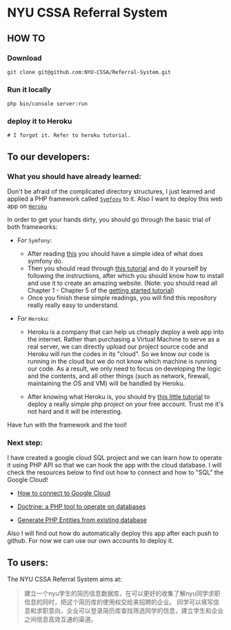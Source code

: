 # NYU CSSA Referral System

## HOW TO

### Download

```shell
git clone git@github.com:NYU-CSSA/Referral-System.git
```

### Run it locally

```shell
php bin/console server:run
```

### deploy it to Heroku

```shell
# I forgot it. Refer to heroku tutorial.
```

## To our developers:

### What you should have already learned:
Don't be afraid of the complicated directory structures, 
I just learned and applied a PHP framework called [`Symfony`](https://symfony.com) to it.
Also I want to deploy this web app on [`Heroku`](https://heroku.com)

In order to get your hands dirty, you should go through the basic trial of both frameworks:

- For `Symfony`:
    - After reading [this](https://symfony.com/at-a-glance) you should have a simple idea of what does symfony do.
    - Then you should read through [this tutorial](https://symfony.com/doc/current/setup.html) and do it yourself by
     following the instructions, after which you should know how to install and use it to create an amazing website. 
     (Note: you should read all Chapter 1 - Chapter 5 of the [getting started tutorial](https://symfony.com/doc/current/index.html#gsc.tab=0))
    - Once you finish these simple readings, you will find this repository really really easy to understand.

- For `Heroku`:
    - Heroku is a company that can help us cheaply deploy a web app into the internet.
    Rather than purchasing a Virtual Machine to serve as a real server, we can directly upload our project source code
    and Heroku will run the codes in its "cloud". So we know our code is running in the cloud but we do not know which machine
    is running our code. As a result, we only need to focus on developing the logic and the contents, and all other things
    (such as network, firewall, maintaining the OS and VM) will be handled by Heroku.
    
    - After knowing what Heroku is, you should try [this little tutorial](https://devcenter.heroku.com/articles/getting-started-with-php)
    to deploy a really simple php project on your free account. Trust me it's not hard and it will be interesting.

    <!-- -[](https://medium.com/@luis.barros.nobrega/symfony-4-deploying-a-new-application-in-heroku-ada66f0592d1) -->

Have fun with the framework and the tool!

### Next step:

I have created a google cloud SQL project and we can learn how to operate it using PHP API so that
we can hook the app with the cloud database. I will check the resources below to find out how to connect
and how to "SQL" the Google Cloud!

- [How to connect to Google Cloud](https://cloud.google.com/sql/docs/mysql/connect-external-app)

- [Doctrine: a PHP tool to operate on databases](https://symfony.com/doc/current/doctrine.html)

- [Generate PHP Entities from existing database](https://symfony.com/doc/current/doctrine/reverse_engineering.html)

Also I will find out how do automatically deploy this app after each push to github. 
For now we can use our own accounts to deploy it.

## To users:

The NYU CSSA Referral System aims at:
> 建立一个nyu学生的简历信息数据库，在可以更好的收集了解nyu同学求职信息的同时，把这个简历库的使用权交给来招聘的企业。
> 同学可以填写信息和求职意向，企业可以登录简历库查找筛选同学的信息，建立学生和企业之间信息高效互通的渠道。
